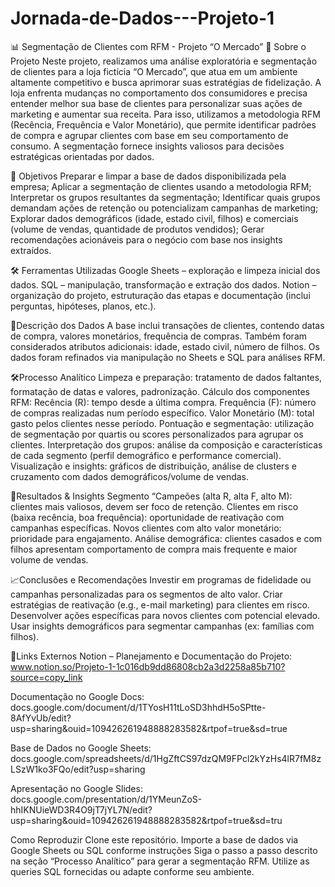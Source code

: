 # Jornada-de-Dados---Projeto-1

📊 Segmentação de Clientes com RFM - Projeto “O Mercado”
🧠 Sobre o Projeto
Neste projeto, realizamos uma análise exploratória e segmentação de clientes para a loja fictícia “O Mercado”, que atua em um ambiente altamente competitivo e busca aprimorar suas estratégias de fidelização. A loja enfrenta mudanças no comportamento dos consumidores e precisa entender melhor sua base de clientes para personalizar suas ações de marketing e aumentar sua receita.
Para isso, utilizamos a metodologia RFM (Recência, Frequência e Valor Monetário), que permite identificar padrões de compra e agrupar clientes com base em seu comportamento de consumo. A segmentação fornece insights valiosos para decisões estratégicas orientadas por dados.

🎯 Objetivos
Preparar e limpar a base de dados disponibilizada pela empresa;
Aplicar a segmentação de clientes usando a metodologia RFM;
Interpretar os grupos resultantes da segmentação;
Identificar quais grupos demandam ações de retenção ou potencializam campanhas de marketing;
Explorar dados demográficos (idade, estado civil, filhos) e comerciais (volume de vendas, quantidade de produtos vendidos);
Gerar recomendações acionáveis para o negócio com base nos insights extraídos.

🛠️ Ferramentas Utilizadas
Google Sheets – exploração e limpeza inicial dos dados.
SQL – manipulação, transformação e extração dos dados.
Notion – organização do projeto, estruturação das etapas e documentação (inclui perguntas, hipóteses, planos, etc.).

🧩Descrição dos Dados
A base inclui transações de clientes, contendo datas de compra, valores monetários, frequência de compras.
Também foram considerados atributos adicionais: idade, estado civil, número de filhos.
Os dados foram refinados via manipulação no Sheets e SQL para análises RFM.

🛠️Processo Analítico
Limpeza e preparação: tratamento de dados faltantes, formatação de datas e valores, padronização.
Cálculo dos componentes RFM:
  Recência (R): tempo desde a última compra.
  Frequência (F): número de compras realizadas num período específico.
  Valor Monetário (M): total gasto pelos clientes nesse período.
Pontuação e segmentação: utilização de segmentação por quartis ou scores personalizados para agrupar os clientes.
Interpretação dos grupos: análise da composição e características de cada segmento (perfil demográfico e performance comercial).
Visualização e insights: gráficos de distribuição, análise de clusters e cruzamento com dados demográficos/volume de vendas.

📌Resultados & Insights
Segmento “Campeões (alta R, alta F, alto M): clientes mais valiosos, devem ser foco de retenção.
Clientes em risco (baixa recência, boa frequência): oportunidade de reativação com campanhas específicas.
Novos clientes com alto valor monetário: prioridade para engajamento.
Análise demográfica: clientes casados e com filhos apresentam comportamento de compra mais frequente e maior volume de vendas.

📈Conclusões e Recomendações
Investir em programas de fidelidade ou campanhas personalizadas para os segmentos de alto valor.
Criar estratégias de reativação (e.g., e-mail marketing) para clientes em risco.
Desenvolver ações específicas para novos clientes com potencial elevado.
Usar insights demográficos para segmentar campanhas (ex: famílias com filhos).

🔗Links Externos
Notion – Planejamento e Documentação do Projeto: www.notion.so/Projeto-1-1c016db9dd86808cb2a3d2258a85b710?source=copy_link

Documentação no Google Docs: docs.google.com/document/d/1TYosH11tLoSD3hhdH5oSPtte-8AfYvUb/edit?usp=sharing&ouid=109426261948888283582&rtpof=true&sd=true

Base de Dados no Google Sheets: docs.google.com/spreadsheets/d/1HgZftCS97dzQM9FPcl2kYzHs4lR7fM8zLSzW1ko3FQo/edit?usp=sharing

Apresentação no Google Slides: docs.google.com/presentation/d/1YMeunZoS-hhIKNUieWD3R4O9jT7jYL7N/edit?usp=sharing&ouid=109426261948888283582&rtpof=true&sd=tru

Como Reproduzir
Clone este repositório.
Importe a base de dados via Google Sheets ou SQL conforme instruções 
Siga o passo a passo descrito na seção “Processo Analítico” para gerar a segmentação RFM.
Utilize as queries SQL fornecidas ou adapte conforme seu ambiente.



